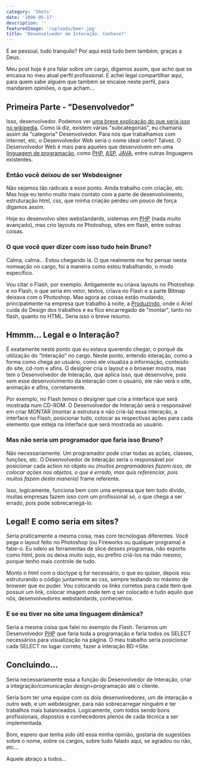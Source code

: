 ```yaml
---
category: 'Shots'
date: '2006-05-17'
description: ''
featuredImage: '/uploads/beer.jpg'
title: 'Desenvolvedor de Interação. Conhece?'
---
```


E ae pessoal, tudo tranquilo? Por aqui está tudo bem também, graças a Deus.

Meu post hoje é pra falar sobre um cargo, digamos assim, que acho que se encaixa no meu atual perfil profissional. E achei legal compartilhar aqui, para quem sabe alguém que também se encaixe neste perfil, para mandarem opiniões, o que acham...

## Primeira Parte - "Desenvolvedor"

Isso, desenvolvedor. Podemos ver [uma breve explicação do que seria isso no wikipedia](http://pt.wikipedia.org/wiki/Desenvolvedor). Como lá diz, existem várias "subcategorias", eu chamaria assim da "categoria" Desenvolvedor. Para nós que trabalhamos com internet, etc, o Desenvolvedor Web seria o nome ideal certo? Talvez. O Desenvolvedor Web é mais para aqueles que desenvolvem em uma [linguagem de programação](http://pt.wikipedia.org/wiki/Linguagem_de_programa%C3%A7%C3%A3o), como [PHP](http://pt.wikipedia.org/wiki/Php), [ASP](http://pt.wikipedia.org/wiki/ASP), [JAVA](http://pt.wikipedia.org/wiki/Linguagem_de_programa%C3%A7%C3%A3o_Java), entre outras linguagens existentes.

### Então você deixou de ser Webdesigner

Não sejamos tão radicais a esse ponto. Ainda trabalho com criação, etc. Mas hoje eu tenho muito mais contato com a parte de desenvolvimento, estruturação html, css, que minha criação perdeu um pouco de força digamos assim.

Hoje eu desenvolvo sites webstandards, sistemas em [PHP](http://pt.wikipedia.org/wiki/Php) (nada muito avançado), mas crio layouts no Photoshop, sites em flash, entre outras coisas.

### O que você quer dizer com isso tudo hein Bruno?

Calma, calma... Estou chegando lá. O que realmente me fez pensar nesta nomeação no cargo, foi a maneira como estou trabalhando, o modo específico.

Vou citar o Flash, por exemplo. Antigamente eu criava layouts no Photoshop e no Flash, o que seria em vetor, textos, criava no Flash e a parte Bitmap deixava com o Photoshop. Mas agora as coisas estão mudando, principalmente na empresa que trabalho à noite, a [Produzindo](http://www.produzindo.com.br), onde o Ariel cuida do Design dos trabalhos e eu fico encarregado de "montar", tanto no flash, quanto no HTML. Seria isso o breve resumo.

## Hmmm... Legal e o Interação?

É exatamente neste ponto que eu estava querendo chegar, o porquê da utilização do “Interação” no cargo. Neste ponto, entendo interação, como a forma como chega ao usuário, como ele visualiza a informação, conteúdo do site, cd-rom e afins. O designer cria o layout e o browser mostra, mas tem o Desenvolvedor de Interação, que aplica isso, que desenvolve, pois sem esse desenvolvimento da interação com o usuário, ele não verá o site, animação e afins, corretamente.

Por exemplo, no Flash temos o designer que cria a interface que será mostrada num CD-ROM. O Desenvolvedor de Interação será o responsável em criar MONTAR (montar a estrutura e não criá-la) essa interação, a interface no Flash, posicionar tudo, colocar as respectivas ações para cada elemento que esteja na interface que será mostrada ao usuário.

### Mas não seria um programador que faria isso Bruno?

Não necessariamente. Um programador pode criar todas as ações, classes, funções, etc. O Desenvolvedor de Interação seria o responsável por posicionar cada action no objeto ou _(muitos programadores fazem isso, de colocar ações nos objetos, o que é errado, mas quis referenciar, pois muitos fazem desta maneria)_ frame referente.

Isso, logicamente, funciona bem com uma empresa que tem tudo divido, muitas empresas fazem isso com um profissional só, o que chega a ser errado, pois pode sobrecarregá-lo.

## Legal! E como seria em sites?

Seria praticamente a mesma coisa, mas com tecnologias diferentes. Você pega o layout feito no Photoshop (ou Fireworks ou qualquer programa) e fatie-o. Eu odeio as ferramentas de slice desses programas, não exporto como html, pois os deixa muito sujo, eu prefiro criá-los na mão mesmo, porque tenho mais controle de tudo.

Monto o html com o doctype q for necessário, o que eu quiser, depois vou estruturando o código juntamente ao css, sempre testando no máximo de browser que eu puder. Vou colocando os links corretos para cada item que possuir um link, colocar imagem onde tem q ser colocado e tudo aquilo que nós, desenvolvedores webstandards, conhecemos.

### E se eu tiver no site uma linguagem dinâmica?

Seria a mesma coisa que falei no exemplo de Flash. Teríamos um Desenvolvedor [PHP](http://pt.wikipedia.org/wiki/Php) que faria toda a programação e faria todos os SELECT necessários para visualização na página. O meu trabalho seria posicionar cada SELECT no lugar correto, fazer a interação BD->Site.

## Concluindo...

Seria necessariamente essa a função do Desenvolvedor de Interação, criar a integração/comunicação design+programação até o cliente.

Seria bom ter uma equipe com os dois desenvolvedores, um de interação e outro web, e um webdesigner, para não sobrecarregar ninguém e ter trabalhos mais balanceados. Logicamente, com todos sendo bons profissionais, dispostos e conhecedores plenos de cada técnica a ser implementada.

Bom, espero que tenha sido útil essa minha opinião, gostaria de sugestões sobre o nome, sobre os cargos, sobre tudo falado aqui, se agradou ou não, etc...

Aquele abraço a todos...
